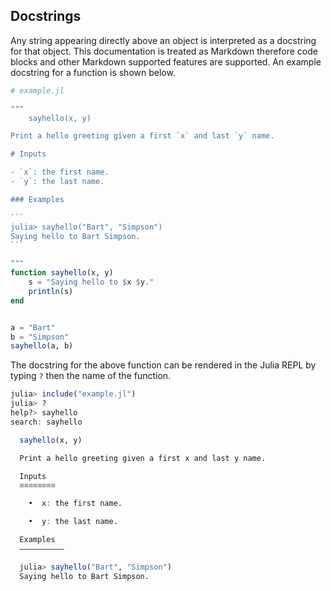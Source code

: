 ---
---

## Docstrings

Any string appearing directly above an object is interpreted as a docstring for that object. This documentation is treated as Markdown therefore code blocks and other Markdown supported features are supported. An example docstring for a function is shown below.

~~~julia
# example.jl

"""
    sayhello(x, y)

Print a hello greeting given a first `x` and last `y` name.

# Inputs

- `x`: the first name.
- `y`: the last name.

### Examples

```
julia> sayhello("Bart", "Simpson")
Saying hello to Bart Simpson.
```

"""
function sayhello(x, y)
    s = "Saying hello to $x $y."
    println(s)
end


a = "Bart"
b = "Simpson"
sayhello(a, b)
~~~

The docstring for the above function can be rendered in the Julia REPL by typing `?` then the name of the function.

```julia
julia> include("example.jl")
julia> ?
help?> sayhello
search: sayhello

  sayhello(x, y)

  Print a hello greeting given a first x and last y name.

  Inputs
  ≡≡≡≡≡≡≡≡

    •  x: the first name.

    •  y: the last name.

  Examples
  ––––––––––

  julia> sayhello("Bart", "Simpson")
  Saying hello to Bart Simpson.
```
